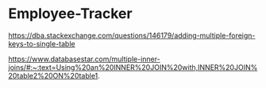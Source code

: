 # Employee-Tracker

https://dba.stackexchange.com/questions/146179/adding-multiple-foreign-keys-to-single-table

https://www.databasestar.com/multiple-inner-joins/#:~:text=Using%20an%20INNER%20JOIN%20with,INNER%20JOIN%20table2%20ON%20table1.

